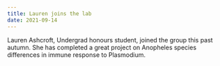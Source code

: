 ```yaml
---
title: Lauren joins the lab
date: 2021-09-14
---
```


Lauren Ashcroft, Undergrad honours student, joined the group this past autumn. She has completed a great project on Anopheles species differences in immune response to Plasmodium. 
